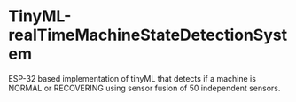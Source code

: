 # TinyML-realTimeMachineStateDetectionSystem
 ESP-32 based implementation of tinyML that detects if a machine is NORMAL or RECOVERING using sensor fusion of 50 independent sensors.
